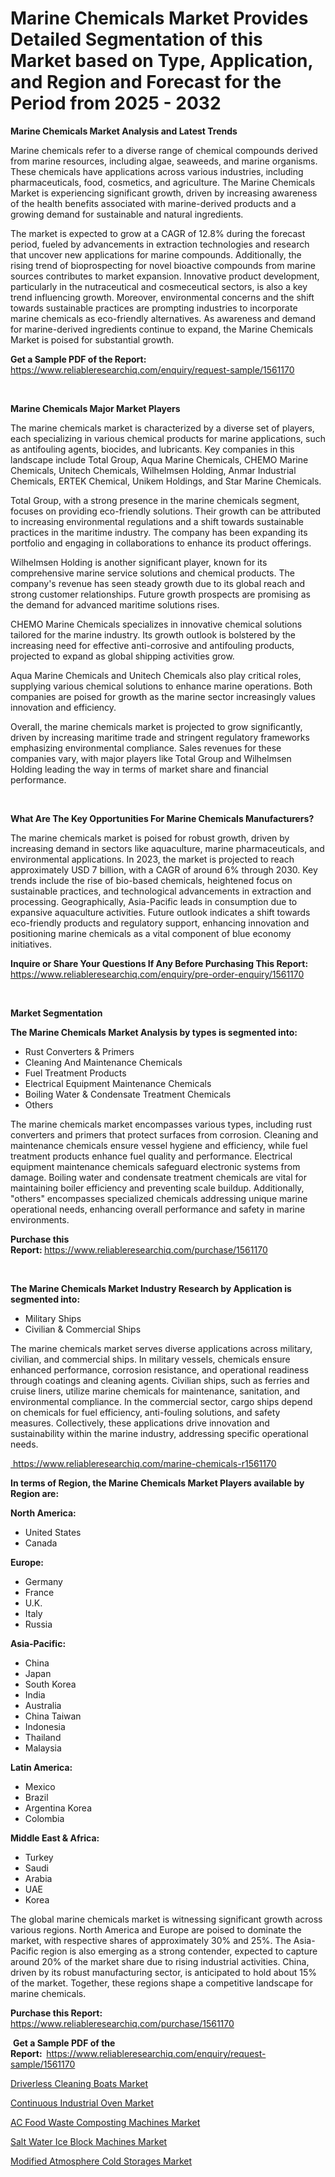 <p><h1>Marine Chemicals Market Provides Detailed Segmentation of this Market based on Type, Application, and Region and Forecast for the Period from 2025 - 2032</h1></p><p><strong>Marine Chemicals Market Analysis and Latest Trends</strong></p>
<p><p>Marine chemicals refer to a diverse range of chemical compounds derived from marine resources, including algae, seaweeds, and marine organisms. These chemicals have applications across various industries, including pharmaceuticals, food, cosmetics, and agriculture. The Marine Chemicals Market is experiencing significant growth, driven by increasing awareness of the health benefits associated with marine-derived products and a growing demand for sustainable and natural ingredients.</p><p>The market is expected to grow at a CAGR of 12.8% during the forecast period, fueled by advancements in extraction technologies and research that uncover new applications for marine compounds. Additionally, the rising trend of bioprospecting for novel bioactive compounds from marine sources contributes to market expansion. Innovative product development, particularly in the nutraceutical and cosmeceutical sectors, is also a key trend influencing growth. Moreover, environmental concerns and the shift towards sustainable practices are prompting industries to incorporate marine chemicals as eco-friendly alternatives. As awareness and demand for marine-derived ingredients continue to expand, the Marine Chemicals Market is poised for substantial growth.</p></p>
<p><strong>Get a Sample PDF of the Report:&nbsp;</strong> <a href="https://www.reliableresearchiq.com/enquiry/request-sample/1561170?utm_campaign=3279&utm_medium=2&utm_source=Github&utm_content=ia&utm_term=31032025&utm_id=marine-chemicals">https://www.reliableresearchiq.com/enquiry/request-sample/1561170</a></p>
<p>&nbsp;</p>
<p><strong>Marine Chemicals Major Market Players</strong></p>
<p><p>The marine chemicals market is characterized by a diverse set of players, each specializing in various chemical products for marine applications, such as antifouling agents, biocides, and lubricants. Key companies in this landscape include Total Group, Aqua Marine Chemicals, CHEMO Marine Chemicals, Unitech Chemicals, Wilhelmsen Holding, Anmar Industrial Chemicals, ERTEK Chemical, Unikem Holdings, and Star Marine Chemicals. </p><p>Total Group, with a strong presence in the marine chemicals segment, focuses on providing eco-friendly solutions. Their growth can be attributed to increasing environmental regulations and a shift towards sustainable practices in the maritime industry. The company has been expanding its portfolio and engaging in collaborations to enhance its product offerings.</p><p>Wilhelmsen Holding is another significant player, known for its comprehensive marine service solutions and chemical products. The company's revenue has seen steady growth due to its global reach and strong customer relationships. Future growth prospects are promising as the demand for advanced maritime solutions rises.</p><p>CHEMO Marine Chemicals specializes in innovative chemical solutions tailored for the marine industry. Its growth outlook is bolstered by the increasing need for effective anti-corrosive and antifouling products, projected to expand as global shipping activities grow.</p><p>Aqua Marine Chemicals and Unitech Chemicals also play critical roles, supplying various chemical solutions to enhance marine operations. Both companies are poised for growth as the marine sector increasingly values innovation and efficiency.</p><p>Overall, the marine chemicals market is projected to grow significantly, driven by increasing maritime trade and stringent regulatory frameworks emphasizing environmental compliance. Sales revenues for these companies vary, with major players like Total Group and Wilhelmsen Holding leading the way in terms of market share and financial performance.</p></p>
<p>&nbsp;</p>
<p><strong>What Are The Key Opportunities For Marine Chemicals Manufacturers?</strong></p>
<p><p>The marine chemicals market is poised for robust growth, driven by increasing demand in sectors like aquaculture, marine pharmaceuticals, and environmental applications. In 2023, the market is projected to reach approximately USD 7 billion, with a CAGR of around 6% through 2030. Key trends include the rise of bio-based chemicals, heightened focus on sustainable practices, and technological advancements in extraction and processing. Geographically, Asia-Pacific leads in consumption due to expansive aquaculture activities. Future outlook indicates a shift towards eco-friendly products and regulatory support, enhancing innovation and positioning marine chemicals as a vital component of blue economy initiatives.</p></p>
<p><strong>Inquire or Share Your Questions If Any Before Purchasing This Report:</strong> <a href="https://www.reliableresearchiq.com/enquiry/pre-order-enquiry/1561170?utm_campaign=3279&utm_medium=2&utm_source=Github&utm_content=ia&utm_term=31032025&utm_id=marine-chemicals">https://www.reliableresearchiq.com/enquiry/pre-order-enquiry/1561170</a></p>
<p>&nbsp;</p>
<p><strong>Market Segmentation</strong></p>
<p><strong>The Marine Chemicals Market Analysis by types is segmented into:</strong></p>
<p><ul><li>Rust Converters & Primers</li><li>Cleaning And Maintenance Chemicals</li><li>Fuel Treatment Products</li><li>Electrical Equipment Maintenance Chemicals</li><li>Boiling Water & Condensate Treatment Chemicals</li><li>Others</li></ul></p>
<p><p>The marine chemicals market encompasses various types, including rust converters and primers that protect surfaces from corrosion. Cleaning and maintenance chemicals ensure vessel hygiene and efficiency, while fuel treatment products enhance fuel quality and performance. Electrical equipment maintenance chemicals safeguard electronic systems from damage. Boiling water and condensate treatment chemicals are vital for maintaining boiler efficiency and preventing scale buildup. Additionally, "others" encompasses specialized chemicals addressing unique marine operational needs, enhancing overall performance and safety in marine environments.</p></p>
<p><strong>Purchase this Report:&nbsp;</strong><a href="https://www.reliableresearchiq.com/purchase/1561170?utm_campaign=3279&utm_medium=2&utm_source=Github&utm_content=ia&utm_term=31032025&utm_id=marine-chemicals">https://www.reliableresearchiq.com/purchase/1561170</a></p>
<p>&nbsp;</p>
<p><strong>The Marine Chemicals Market Industry Research by Application is segmented into:</strong></p>
<p><ul><li>Military Ships</li><li>Civilian & Commercial Ships</li></ul></p>
<p><p>The marine chemicals market serves diverse applications across military, civilian, and commercial ships. In military vessels, chemicals ensure enhanced performance, corrosion resistance, and operational readiness through coatings and cleaning agents. Civilian ships, such as ferries and cruise liners, utilize marine chemicals for maintenance, sanitation, and environmental compliance. In the commercial sector, cargo ships depend on chemicals for fuel efficiency, anti-fouling solutions, and safety measures. Collectively, these applications drive innovation and sustainability within the marine industry, addressing specific operational needs.</p></p>
<p><a href="https://www.reliableresearchiq.com/marine-chemicals-r1561170?utm_campaign=3279&utm_medium=2&utm_source=Github&utm_content=ia&utm_term=31032025&utm_id=marine-chemicals">&nbsp;https://www.reliableresearchiq.com/marine-chemicals-r1561170</a></p>
<p><strong>In terms of Region, the Marine Chemicals Market Players available by Region are:</strong></p>
<p>
    <p> <strong> North America: </strong>
        <ul>
            <li>United States</li>
            <li>Canada</li>
        </ul>
        </p> 
    <p> <strong> Europe: </strong>
        <ul>
            <li>Germany</li>
            <li>France</li>
            <li>U.K.</li>
            <li>Italy</li>
            <li>Russia</li>
        </ul>
        </p> 
    <p> <strong> Asia-Pacific: </strong>
        <ul>
            <li>China</li>
            <li>Japan</li>
            <li>South Korea</li>
            <li>India</li>
            <li>Australia</li>
            <li>China Taiwan</li>
            <li>Indonesia</li>
            <li>Thailand</li>
            <li>Malaysia</li>
        </ul>
        </p> 
    <p> <strong> Latin America: </strong>
        <ul>
            <li>Mexico</li>
            <li>Brazil</li>
            <li>Argentina Korea</li>
            <li>Colombia</li>
        </ul>
        </p> 
    <p> <strong> Middle East & Africa: </strong>
        <ul>
            <li>Turkey</li>
            <li>Saudi</li>
            <li>Arabia</li>
            <li>UAE</li>
            <li>Korea</li>
        </ul>
    </p>
    </p>
<p><p>The global marine chemicals market is witnessing significant growth across various regions. North America and Europe are poised to dominate the market, with respective shares of approximately 30% and 25%. The Asia-Pacific region is also emerging as a strong contender, expected to capture around 20% of the market share due to rising industrial activities. China, driven by its robust manufacturing sector, is anticipated to hold about 15% of the market. Together, these regions shape a competitive landscape for marine chemicals.</p></p>
<p><strong>Purchase this Report: </strong><a href="https://www.reliableresearchiq.com/purchase/1561170?utm_campaign=3279&utm_medium=2&utm_source=Github&utm_content=ia&utm_term=31032025&utm_id=marine-chemicals">https://www.reliableresearchiq.com/purchase/1561170</a></p>
<p>&nbsp;<strong>Get a Sample PDF of the Report:&nbsp;&nbsp;</strong><a href="https://www.reliableresearchiq.com/enquiry/request-sample/1561170?utm_campaign=3279&utm_medium=2&utm_source=Github&utm_content=ia&utm_term=31032025&utm_id=marine-chemicals">https://www.reliableresearchiq.com/enquiry/request-sample/1561170</a></p>
<p><strong></strong></p>
<p><p><a href="https://www.linkedin.com/pulse/driverless-cleaning-boats-market-global-analysis-size-hnx5f?utm_campaign=3279&utm_medium=2&utm_source=Github&utm_content=ia&utm_term=31032025&utm_id=marine-chemicals">Driverless Cleaning Boats Market</a></p><p><a href="https://www.linkedin.com/pulse/global-perspective-continuous-industrial-oven-market-aforecastcagr-zwgze?utm_campaign=3279&utm_medium=2&utm_source=Github&utm_content=ia&utm_term=31032025&utm_id=marine-chemicals">Continuous Industrial Oven Market</a></p><p><a href="https://www.linkedin.com/pulse/navigating-ac-food-waste-composting-machines-market-size-using-szlwe?utm_campaign=3279&utm_medium=2&utm_source=Github&utm_content=ia&utm_term=31032025&utm_id=marine-chemicals">AC Food Waste Composting Machines Market</a></p><p><a href="https://www.linkedin.com/pulse/aligning-strategies-growth-salt-water-ice-block-machines-0wiof?utm_campaign=3279&utm_medium=2&utm_source=Github&utm_content=ia&utm_term=31032025&utm_id=marine-chemicals">Salt Water Ice Block Machines Market</a></p><p><a href="https://www.linkedin.com/pulse/breaking-down-modified-atmosphere-cold-storages-market-najcf?utm_campaign=3279&utm_medium=2&utm_source=Github&utm_content=ia&utm_term=31032025&utm_id=marine-chemicals">Modified Atmosphere Cold Storages Market</a></p></p>